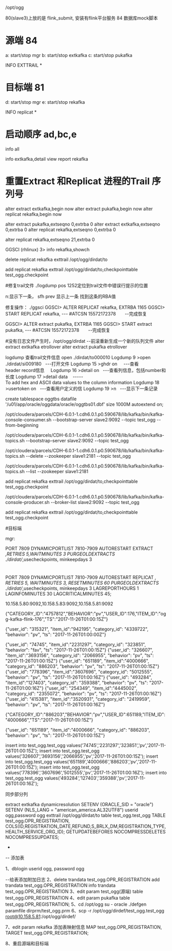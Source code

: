 
/opt/ogg


80(slave3)上放的是 flink_submit,   安装有flink平台服务
84  数据库mock脚本

# 源端  84
a:  start/stop mgr
b:  start/stop extkafka
c:  start/stop pukafka

INFO EXTTRAIL *

# 目标端  81
d:  start/stop mgr
e:  start/stop rekafka

INFO replicat *

# 启动顺序  ad,bc,e

info all

info extkafka,detail
view report rekafka

# 重置Extract 和Replicat 进程的Trail 序列号
<!-- 先停进程，然后使用如下命令，将trail 文件的编号都重置为0. -->
alter extract extkafka,begin now
alter extract pukafka,begin now
alter replicat  rekafka,begin now

alter extract pukafka,extseqno 0,extrba 0
alter extract extkafka,extseqno 0,extrba 0
alter replicat rekafka,extseqno 0,extrba 0



alter replicat rekafka,extseqno 21,extrba 0




<!-- 查看检查点状态 -->
GGSCI (rhlinux) 3> info rekafka,showch

<!-- 删除trail文件到replicate进程 -->
delete replicat rekafka exttrail /opt/ogg/dirdat/to
<!-- 添加trail文件到replicate进程 -->
add replicat rekafka exttrail /opt/ogg/dirdat/to,checkpointtable test_ogg.checkpoint






#修复trail文件
./logdump
pos 1252定位到trail文件中错误行提示的位置

n:显示下一条，
sfh prev  显示上一条  找到这条的RBA值  

修复操作：
./ggsci
GGSCI> ALTER REPLICAT rekafka, EXTRBA 1165
GGSCI> START REPLICAT rekafka,  --- #ATCSN 15572172378　　--完成恢复


GGSCI> ALTER extract pukafka, EXTRBA 1165
GGSCI> START extract pukafka,  --- #ATCSN 15572172378　　--完成恢复


#没有日志文件产生时，/opt/ogg/dirdat
--前滚重新生成一个新的队列文件
alter extract extkafka etrollover
alter extract pukafka etrollover



logdump 查看trail文件信息
open ./dirdat/to000010
Logdump 9 >open ./dirdat/si009180   ---打开文件
Logdump 15 >ghdr on     ---查看header record信息    
Logdump 16 >detail on   ---查看列信息，包括number和长度
Logdump 17 >detail data    -----To add hex and ASCII data values to the column information
Logdump 18 >usertoken on   ---查看用户定义的信
Logdump 19 >n   ---显示下一条记录


create tablespace oggtbs datafile '/u01/app/oracle/oggdata/oracle/oggtbs01.dbf' size 1000M autoextend on;

/opt/cloudera/parcels/CDH-6.0.1-1.cdh6.0.1.p0.590678/lib/kafka/bin/kafka-console-consumer.sh --bootstrap-server slave2:9092 --topic test_ogg --from-beginning

 

/opt/cloudera/parcels/CDH-6.0.1-1.cdh6.0.1.p0.590678/lib/kafka/bin/kafka-topics.sh --bootstrap-server slave2:9092 --topic test_ogg 


/opt/cloudera/parcels/CDH-6.0.1-1.cdh6.0.1.p0.590678/lib/kafka/bin/kafka-topics.sh --delete --zookeeper slave1:2181 --topic test_ogg


/opt/cloudera/parcels/CDH-6.0.1-1.cdh6.0.1.p0.590678/lib/kafka/bin/kafka-topics.sh --list --zookeeper slave1:2181



add replicat rekafka exttrail /opt/ogg/dirdat/to,checkpointtable test_ogg.checkpoint



/opt/cloudera/parcels/CDH-6.0.1-1.cdh6.0.1.p0.590678/lib/kafka/bin/kafka-console-producer.sh --broker-list slave2:9092 --topic test_ogg


 add replicat rekafka exttrail /opt/ogg/dirdat/to,checkpointtable test_ogg.checkpoint











#目标端

mgr:

PORT 7809
DYNAMICPORTLIST 7810-7909
AUTORESTART EXTRACT *,RETRIES 5,WAITMINUTES 3
PURGEOLDEXTRACTS ./dirdat/*,usecheckpoints, minkeepdays 3



#
PORT 7809
DYNAMICPORTLIST 7810-7909
AUTORESTART REPLICAT *, RETRIES 5, WAITMINUTES 3, RESETMINUTES 60
PURGEOLDEXTRACTS ./dirdat/*,usecheckpoints, minkeepdays 3
LAGREPORTHOURS 1
LAGINFOMINUTES 30
LAGCRITICALMINUTES 45;




10.158.5.80:9092,10.158.5.83:9092,10.158.5.81:9092




{"CATEGORY_ID":"4757812","BEHAVIOR":"pv","USER_ID":176,"ITEM_ID":"ogg-kafka-flink-176","TS":"2017-11-26T01:00:15Z"}

{"user_id": "315321", "item_id":"942195", "category_id": "4339722", "behavior": "pv", "ts": "2017-11-26T01:00:00Z"}



{"user_id": "74745", "item_id":"2231297", "category_id": "323851", "behavior": "fav", "ts": "2017-11-26T01:00:15Z"}
{"user_id": "326607", "item_id":"3693156", "category_id": "2066955", "behavior": "pv", "ts": "2017-11-26T01:00:15Z"}
{"user_id": "651189", "item_id":"4000666", "category_id": "886203", "behavior": "pv", "ts": "2017-11-26T01:00:15Z"}
{"user_id": "778396", "item_id":"3607696", "category_id": "5012555", "behavior": "pv", "ts": "2017-11-26T01:00:16Z"}
{"user_id": "493284", "item_id":"127403", "category_id": "359388", "behavior": "pv", "ts": "2017-11-26T01:00:16Z"}
{"user_id": "254349", "item_id":"4445002", "category_id": "2355072", "behavior": "pv", "ts": "2017-11-26T01:00:16Z"}
{"user_id": "415381", "item_id":"3520931", "category_id": "2419959", "behavior": "pv", "ts": "2017-11-26T01:00:16Z"}


{"CATEGORY_ID":"886203","BEHAVIOR":"pv","USER_ID":651189,"ITEM_ID":"4000666","TS":"2017-11-26T01:00:15Z"}

{"user_id": "651189", "item_id":"4000666", "category_id": "886203", "behavior": "pv", "ts": "2017-11-26T01:00:15Z"}

insert into test_ogg.test_ogg values('74745','2231297','323851','pv','2017-11-26T01:00:15Z');
insert into test_ogg.test_ogg values('326607','3693156','2066955','pv','2017-11-26T01:00:15Z');
insert into test_ogg.test_ogg values('651189','4000666','886203','pv','2017-11-26T01:00:15Z');
insert into test_ogg.test_ogg values('778396','3607696','5012555','pv','2017-11-26T01:00:16Z');
insert into test_ogg.test_ogg values('493284','127403','359388','pv','2017-11-26T01:00:16Z');





同步部分列

extract extkafka
dynamicresolution
SETENV (ORACLE_SID = "oracle")
SETENV (NLS_LANG = "american_america.AL32UTF8")
userid ogg,password ogg
exttrail /opt/ogg/dirdat/to
table test_ogg.test_ogg
TABLE test_ogg.OPR_REGISTRATION, COLS(ID,REGISTRATION_DATE,REFUND,S_BRLX_DM,REGISTRATION_TYPE,HEALTH_SERVICE_ORG_ID);
GETUPDATEBEFORES
NOCOMPRESSDELETES
NOCOMPRESSUPDATES;








-
-- 添加表

1、dblogin userid ogg, password ogg

--给表添加附加日志
2、delete trandata test_ogg.OPR_REGISTRATION
   add trandata test_ogg.OPR_REGISTRATION
   info trandata test_ogg.OPR_REGISTRATION
3、edit param test_ogg(源端)
   table test_ogg.OPR_REGISTRATION
4、edit param pukafka
   table test_ogg.OPR_REGISTRATION;
5、cd /opt/ogg
    su - oracle
   ./defgen paramfile dirprm/test_ogg.prm
6、scp -r /opt/ogg/dirdef/test_ogg.test_ogg root@10.158.5.81:/opt/ogg/dirdef/ 

7、edit param rekafka  添加表映射信息
   MAP test_ogg.OPR_REGISTRATION, TARGET test_ogg.OPR_REGISTRATION; 

8、重启源端和目标端



